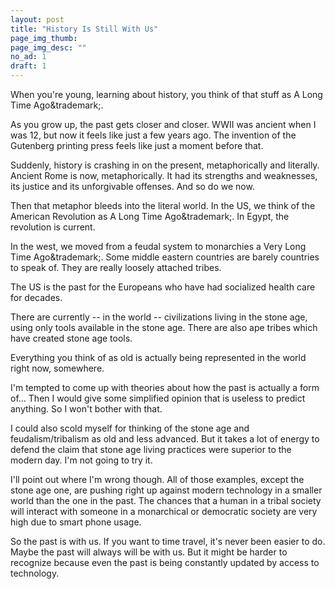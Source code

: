 ```yaml
---
layout: post
title: "History Is Still With Us"
page_img_thumb: 
page_img_desc: ""
no_ad: 1
draft: 1
---
```


When you're young, learning about history, you think of that stuff as A Long Time Ago&trademark;.

As you grow up, the past gets closer and closer. WWII was ancient when I was 12, but now it feels like just a few years ago. The invention of the Gutenberg printing press feels like just a moment before that.

Suddenly, history is crashing in on the present, metaphorically and literally. Ancient Rome is now, metaphorically. It had its strengths and weaknesses, its justice and its unforgivable offenses. And so do we now.

Then that metaphor bleeds into the literal world. In the US, we think of the American Revolution as A Long Time Ago&trademark;. In Egypt, the revolution is current.

In the west, we moved from a feudal system to monarchies a Very Long Time Ago&trademark;. Some middle eastern countries are barely countries to speak of. They are really loosely attached tribes.

The US is the past for the Europeans who have had socialized health care for decades.

There are currently -- in the world -- civilizations living in the stone age, using only tools available in the stone age. There are also ape tribes which have created stone age tools.

Everything you think of as old is actually being represented in the world right now, somewhere.

I'm tempted to come up with theories about how the past is actually a form of... Then I would give some simplified opinion that is useless to predict anything. So I won't bother with that.

I could also scold myself for thinking of the stone age and feudalism/tribalism as old and less advanced. But it takes a lot of energy to defend the claim that stone age living practices were superior to the modern day. I'm not going to try it.

I'll point out where I'm wrong though. All of those examples, except the stone age one, are pushing right up against modern technology in a smaller world than the one in the past. The chances that a human in a tribal society will interact with someone in a monarchical or democratic society are very high due to smart phone usage.

So the past is with us. If you want to time travel, it's never been easier to do. Maybe the past will always will be with us. But it might be harder to recognize because even the past is being constantly updated by access to technology.

